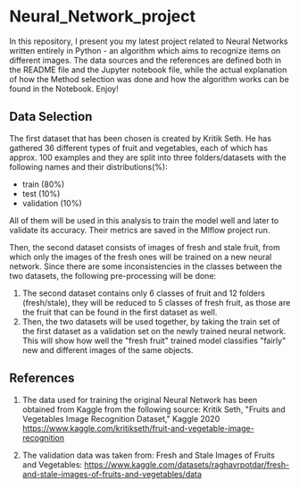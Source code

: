 # Neural_Network_project
In this repository, I present you my latest project related to Neural Networks written entirely in Python - an algorithm which aims to recognize items on different images. The data sources and the references are defined both in the README file and the Jupyter notebook file, while the actual explanation of how the Method selection was done and how the algorithm works can be found in the Notebook. Enjoy! 

## Data Selection

The first dataset that has been chosen is created by Kritik Seth. He has gathered 36 different types of fruit and vegetables, each of which has approx. 100 examples and they are split into three folders/datasets with the following names and their distributions(%):

- train (80%)
- test (10%)
- validation (10%)

All of them will be used in this analysis to train the model well and later to validate its accuracy. Their metrics are saved in the Mlflow project run.

Then, the second dataset consists of images of fresh and stale fruit, from which only the images of the fresh ones will be trained on a new neural network. Since there are some inconsistencies in the classes between the two datasets, the following pre-processing will be done:

1. The second dataset contains only 6 classes of fruit and 12 folders (fresh/stale), they will be reduced to 5 classes of fresh fruit, as those are the fruit that can be found in the first dataset as well.
2. Then, the two datasets will be used together, by taking the train set of the first dataset as a validation set on the newly trained neural network. This will show how well the "fresh fruit" trained model classifies "fairly" new and different images of the same objects.

## References
1. The data used for training the original Neural Network has been obtained from Kaggle from the following source:
    Kritik Seth, "Fruits and Vegetables Image Recognition Dataset," Kaggle 2020 https://www.kaggle.com/kritikseth/fruit-and-vegetable-image-recognition

2. The validation data was taken from:
    Fresh and Stale Images of Fruits and Vegetables: https://www.kaggle.com/datasets/raghavrpotdar/fresh-and-stale-images-of-fruits-and-vegetables/data

